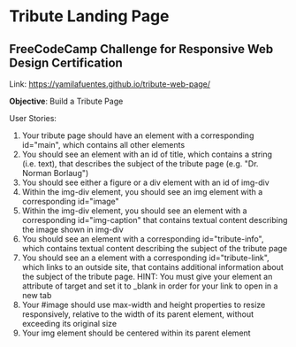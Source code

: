 # Tribute Landing Page 

## FreeCodeCamp Challenge for Responsive Web Design Certification

Link: https://yamilafuentes.github.io/tribute-web-page/


__Objective__: Build a Tribute Page

User Stories:


1. Your tribute page should have an element with a corresponding id="main", which contains all other elements
2. You should see an element with an id of title, which contains a string (i.e. text), that describes the subject of the tribute page (e.g. "Dr. Norman Borlaug")
3. You should see either a figure or a div element with an id of img-div
4. Within the img-div element, you should see an img element with a corresponding id="image"
5. Within the img-div element, you should see an element with a corresponding id="img-caption" that contains textual content describing the image shown in img-div
6. You should see an element with a corresponding id="tribute-info", which contains textual content describing the subject of the tribute page
7. You should see an a element with a corresponding id="tribute-link", which links to an outside site, that contains additional information about the subject of the tribute page. HINT: You must give your element an attribute of target and set it to _blank in order for your link to open in a new tab
8. Your #image should use max-width and height properties to resize responsively, relative to the width of its parent element, without exceeding its original size
9. Your img element should be centered within its parent element
